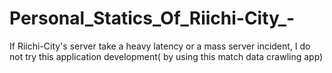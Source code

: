 # Personal_Statics_Of_Riichi-City_-

If Riichi-City's server take a heavy latency or a mass server incident, I do not try this application development( by using this match data crawling app)
